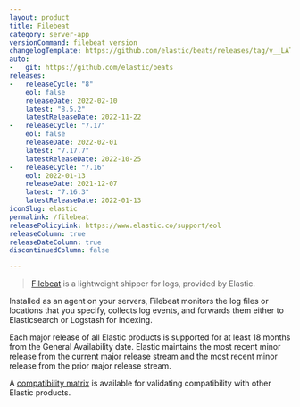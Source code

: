 ```yaml
---
layout: product
title: Filebeat
category: server-app
versionCommand: filebeat version
changelogTemplate: https://github.com/elastic/beats/releases/tag/v__LATEST__
auto:
-   git: https://github.com/elastic/beats
releases:
-   releaseCycle: "8"
    eol: false
    releaseDate: 2022-02-10
    latest: "8.5.2"
    latestReleaseDate: 2022-11-22
-   releaseCycle: "7.17"
    eol: false
    releaseDate: 2022-02-01
    latest: "7.17.7"
    latestReleaseDate: 2022-10-25
-   releaseCycle: "7.16"
    eol: 2022-01-13
    releaseDate: 2021-12-07
    latest: "7.16.3"
    latestReleaseDate: 2022-01-13
iconSlug: elastic
permalink: /filebeat
releasePolicyLink: https://www.elastic.co/support/eol
releaseColumn: true
releaseDateColumn: true
discontinuedColumn: false

---
```


> [Filebeat](https://www.elastic.co/beats/filebeat) is a lightweight shipper for logs, provided by Elastic.

Installed as an agent on your servers, Filebeat monitors the log files or locations that you specify,
collects log events, and forwards them either to Elasticsearch or Logstash for indexing.

Each major release of all Elastic products is supported for at least 18 months from the General Availability date. Elastic maintains the most recent minor release from the current major release stream and the most recent minor release from the prior major release stream.

A [compatibility matrix](https://www.elastic.co/support/matrix) is available for validating compatibility with other Elastic products.
